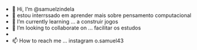 - 👋 Hi, I’m @samuelzindela
- 👀 estou interrssado em aprender mais sobre pensamento computacional
- 🌱 I’m currently learning ... a construir jogos
- 💞️ I’m looking to collaborate on ... facilitar os estudos 
- 
- 📫 How to reach me ...  instagram  o.samuel43

<!---
samuelzindela/samuelzindela is a ✨ special ✨ repository because its `README.md` (this file) appears on your GitHub profile.
You can click the Preview link to take a look at your changes.
--->
